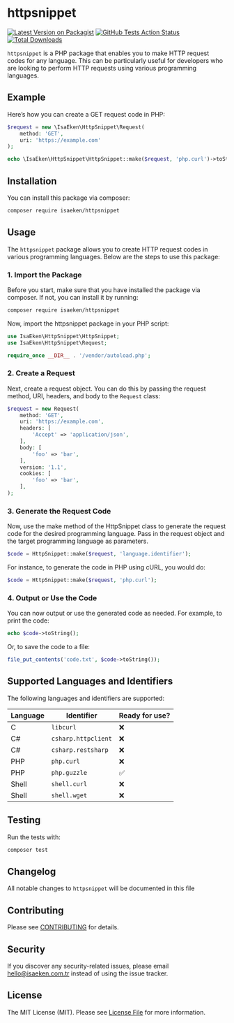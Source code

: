# httpsnippet

[![Latest Version on Packagist](https://img.shields.io/packagist/v/isaeken/httpsnippet.svg?style=flat-square)](https://packagist.org/packages/isaeken/httpsnippet)
[![GitHub Tests Action Status](https://img.shields.io/github/workflow/status/isaeken/httpsnippet/run-tests?label=tests)](https://github.com/isaeken/httpsnippet/actions?query=workflow%3Arun-tests+branch%3Amaster)
[![Total Downloads](https://img.shields.io/packagist/dt/isaeken/httpsnippet.svg?style=flat-square)](https://packagist.org/packages/isaeken/httpsnippet)

`httpsnippet` is a PHP package that enables you to make HTTP request codes for any language. This can be particularly useful for developers who are looking to perform HTTP requests using various programming languages.

## Example

Here’s how you can create a GET request code in PHP:

```php
$request = new \IsaEken\HttpSnippet\Request(
    method: 'GET',
    uri: 'https://example.com'
);

echo \IsaEken\HttpSnippet\HttpSnippet::make($request, 'php.curl')->toString();
```

## Installation

You can install this package via composer:

```bash
composer require isaeken/httpsnippet
```

## Usage

The `httpsnippet` package allows you to create HTTP request codes in various programming languages. Below are the steps to use this package:

### 1. Import the Package

Before you start, make sure that you have installed the package via composer. If not, you can install it by running:

```sh
composer require isaeken/httpsnippet
```

Now, import the httpsnippet package in your PHP script:

```php
use IsaEken\HttpSnippet\HttpSnippet;
use IsaEken\HttpSnippet\Request;

require_once __DIR__ . '/vendor/autoload.php';
```

### 2. Create a Request

Next, create a request object. You can do this by passing the request method, URI, headers, and body to the `Request` class:

```php
$request = new Request(
    method: 'GET',
    uri: 'https://example.com',
    headers: [
        'Accept' => 'application/json',
    ],
    body: [
        'foo' => 'bar',
    ],
    version: '1.1',
    cookies: [
        'foo' => 'bar',
    ],
);
```

### 3. Generate the Request Code

Now, use the make method of the HttpSnippet class to generate the request code for the desired programming language. Pass in the request object and the target programming language as parameters.

```php
$code = HttpSnippet::make($request, 'language.identifier');
```

For instance, to generate the code in PHP using cURL, you would do:

```php
$code = HttpSnippet::make($request, 'php.curl');
```

### 4. Output or Use the Code

You can now output or use the generated code as needed. For example, to print the code:

```php
echo $code->toString();
```

Or, to save the code to a file:

```php
file_put_contents('code.txt', $code->toString());
```

## Supported Languages and Identifiers

The following languages and identifiers are supported:

| Language | Identifier          | Ready for use? |
| --- |----------------------------|----------------|
| C | `libcurl`           | ❌              |
| C# | `csharp.httpclient` | ❌               |
| C# | `csharp.restsharp`  | ❌               |
| PHP | `php.curl`          | ❌               |
| PHP | `php.guzzle`        | ✅              |
| Shell | `shell.curl`        | ❌              |
| Shell | `shell.wget`        | ❌              |

## Testing

Run the tests with:

```bash
composer test
```

## Changelog

All notable changes to `httpsnippet` will be documented in this file

## Contributing

Please see [CONTRIBUTING](CONTRIBUTING.md) for details.

## Security

If you discover any security-related issues, please email hello@isaeken.com.tr instead of using the issue tracker.

## License

The MIT License (MIT). Please see [License File](LICENSE.md) for more information.
